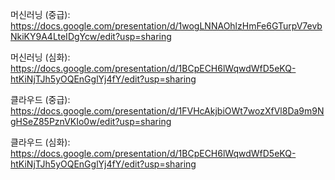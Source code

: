


 

머신러닝 (중급): https://docs.google.com/presentation/d/1wogLNNAOhlzHmFe6GTurpV7evbNkiKY9A4LteIDgYcw/edit?usp=sharing

머신러닝 (심화): https://docs.google.com/presentation/d/1BCpECH6lWqwdWfD5eKQ-htKiNjTJh5yOQEnGglYj4fY/edit?usp=sharing

클라우드 (중급): https://docs.google.com/presentation/d/1FVHcAkjbiOWt7wozXfVl8Da9m9NgHSeZ85PznVKIo0w/edit?usp=sharing

클라우드 (심화): https://docs.google.com/presentation/d/1BCpECH6lWqwdWfD5eKQ-htKiNjTJh5yOQEnGglYj4fY/edit?usp=sharing
